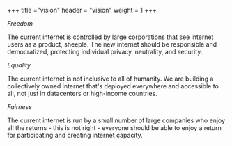 +++
title ="vision"
header = "vision"
weight = 1
+++



*Freedom*

The current internet is controlled by large corporations that see internet users as a product, sheeple. The new internet should be responsible and democratized, protecting individual privacy, neutrality, and security.

*Equality*

The current internet is not inclusive to all of humanity. We are building a collectively owned internet that's deployed everywhere and accessible to all, not just in datacenters or high-income countries.

*Fairness*

The current internet is run by a small number of large companies who enjoy all the returns - this is not right - everyone should be able to enjoy a return for participating and creating internet capacity.
